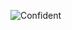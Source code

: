 ![Confident](/Confident.png)

<style scoped>
.theme-default-content:not(.custom) {
  max-width: unset !important; 
  margin: unset !important;
}
</style>
